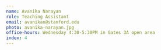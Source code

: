 ```yaml
---
name: Avanika Narayan
role: Teaching Assistant
email: avanikan@stanford.edu
photo: avanika-narayan.jpg
office-hours: Wednesday 4:30-5:30PM in Gates 3A open area 
index: 4
---
```

